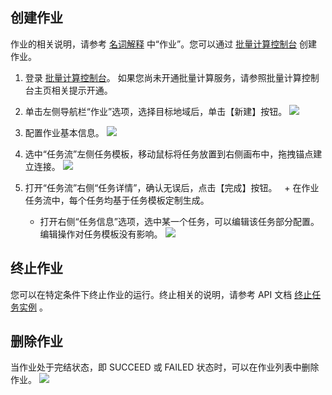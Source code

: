 ## 创建作业

作业的相关说明，请参考 [名词解释](/document/product/599/10396) 中“作业”。您可以通过 [批量计算控制台](http://console.tcecqpoc.fsphere.cn/batch/task) 创建作业。

1. 登录 [批量计算控制台](http://console.tcecqpoc.fsphere.cn/batch/task)。   如果您尚未开通批量计算服务，请参照批量计算控制台主页相关提示开通。

2. 单击左侧导航栏“作业”选项，选择目标地域后，单击【新建】按钮。
![](http://imgcache.tcecqpoc.fsphere.cn/image/mc.qcloudimg.com/static/img/7bc845062d2b91aac30f548511ab183c/image.jpg)

3. 配置作业基本信息。
![](http://imgcache.tcecqpoc.fsphere.cn/image/mc.qcloudimg.com/static/img/adfad5bef466330a4f5583a84531f4af/image.jpg)

4. 选中“任务流”左侧任务模板，移动鼠标将任务放置到右侧画布中，拖拽锚点建立连接。
 ![](http://imgcache.tcecqpoc.fsphere.cn/image/mc.qcloudimg.com/static/img/8c2f1e4e4121a5beaf874425c47a243f/image.jpg)

5. 打开“任务流”右侧“任务详情”，确认无误后，点击【完成】按钮。
   + 在作业任务流中，每个任务均基于任务模板定制生成。
   + 打开右侧“任务信息”选项，选中某一个任务，可以编辑该任务部分配置。编辑操作对任务模板没有影响。
   ![](http://imgcache.tcecqpoc.fsphere.cn/image/mc.qcloudimg.com/static/img/7e8faba3818f7ff2ada687ed7602be2e/image.jpg)
   
## 终止作业
您可以在特定条件下终止作业的运行。终止相关的说明，请参考 API 文档 [终止任务实例](/document/product/599/12688) 。

## 删除作业
当作业处于完结状态，即 SUCCEED 或 FAILED 状态时，可以在作业列表中删除作业。
![](http://imgcache.tcecqpoc.fsphere.cn/image/mc.qcloudimg.com/static/img/2abcf3d06f446395c8bafa0c955abd2f/image.jpg)



